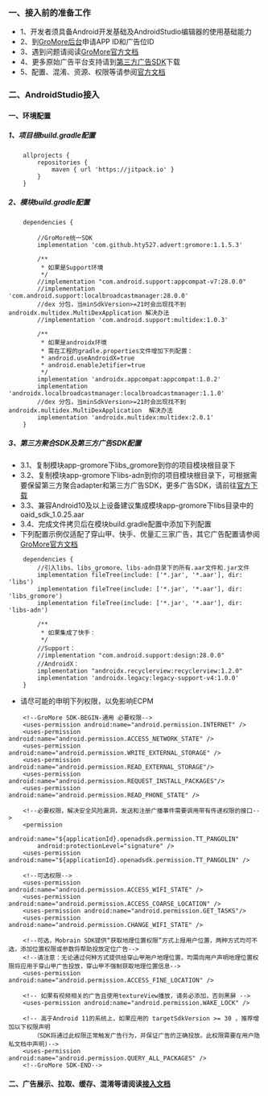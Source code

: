 ### 一、接入前的准备工作
* 1、开发者须具备Android开发基础及AndroidStudio编辑器的使用基础能力
* 2、到[GroMore后台][6]申请APP ID和广告位ID<br>
* 3、遇到问题请阅读[GroMore官方文档][1]<br>
* 4、更多原始广告平台支持请到[第三方广告SDK][2]下载<br>
* 5、配置、混淆、资源、权限等请参阅[官方文档][3]<br>

### 二、AndroidStudio接入

#### 一、环境配置
##### 1、项目根build.gradle配置
```
    allprojects {
        repositories {
            maven { url 'https://jitpack.io' }
        }
    }
```
##### 2、模块build.gradle配置
```
    dependencies {

        //GroMore统一SDK
        implementation 'com.github.hty527.advert:gromore:1.1.5.3'

        /**
         * 如果是Support环境
         */
        //implementation "com.android.support:appcompat-v7:28.0.0"
        //implementation 'com.android.support:localbroadcastmanager:28.0.0'
        //dex 分包，当minSdkVersion>=21时会出现找不到androidx.multidex.MultiDexApplication 解决办法
        //implementation 'com.android.support:multidex:1.0.3'
    
        /**
         * 如果是androidx环境
         * 需在工程的gradle.properties文件增加下列配置：
         * android.useAndroidX=true
         * android.enableJetifier=true
         */
        implementation 'androidx.appcompat:appcompat:1.0.2'
        implementation 'androidx.localbroadcastmanager:localbroadcastmanager:1.1.0'
        //dex 分包，当minSdkVersion>=21时会出现找不到androidx.multidex.MultiDexApplication  解决办法
        implementation 'androidx.multidex:multidex:2.0.1'
    }
```
##### 3、第三方聚合SDK及第三方广告SDK配置
* 3.1、复制模块app-gromore下libs_gromore到你的项目模块根目录下<br>
* 3.2、复制模块app-gromore下libs-adn到你的项目模块根目录下，可根据需要保留第三方聚合adapter和第三方广告SDK，更多广告SDK，请前往[官方下载][4]<br>
* 3.3、兼容Android10及以上设备建议集成模块app-gromore下libs目录中的oaid_sdk_1.0.25.aar<br>
* 3.4、完成文件拷贝后在模块build.gradle配置中添加下列配置<br>
* 下列配置示例仅适配了穿山甲、快手、优量汇三家广告，其它广告配置请参阅[GroMore官方文档][1]
```
    dependencies {
        //引入libs、libs_gromore、libs-adn目录下的所有.aar文件和.jar文件
        implementation fileTree(include: ['*.jar', '*.aar'], dir: 'libs')
        implementation fileTree(include: ['*.jar', '*.aar'], dir: 'libs_gromore')
        implementation fileTree(include: ['*.jar', '*.aar'], dir: 'libs-adn')

        /**
         * 如果集成了快手：
         */
        //Support：
        //implementation "com.android.support:design:28.0.0"
        //AndroidX：
        implementation "androidx.recyclerview:recyclerview:1.2.0"
        implementation 'androidx.legacy:legacy-support-v4:1.0.0'
    }
```

* 请尽可能的申明下列权限，以免影响ECPM
```
    <!--GroMore SDK-BEGIN-通用 必要权限-->
    <uses-permission android:name="android.permission.INTERNET" />
    <uses-permission android:name="android.permission.ACCESS_NETWORK_STATE" />
    <uses-permission android:name="android.permission.WRITE_EXTERNAL_STORAGE" />
    <uses-permission android:name="android.permission.READ_EXTERNAL_STORAGE"/>
    <uses-permission android:name="android.permission.REQUEST_INSTALL_PACKAGES"/>
    <uses-permission android:name="android.permission.READ_PHONE_STATE" />

    <!--必要权限，解决安全风险漏洞，发送和注册广播事件需要调用带有传递权限的接口-->
    <permission
        android:name="${applicationId}.openadsdk.permission.TT_PANGOLIN"
        android:protectionLevel="signature" />
    <uses-permission android:name="${applicationId}.openadsdk.permission.TT_PANGOLIN" />

    <!--可选权限-->
    <uses-permission android:name="android.permission.ACCESS_WIFI_STATE" />
    <uses-permission android:name="android.permission.ACCESS_COARSE_LOCATION" />
    <uses-permission android:name="android.permission.GET_TASKS"/>
    <uses-permission android:name="android.permission.CHANGE_WIFI_STATE" />

    <!--可选，Mobrain SDK提供“获取地理位置权限”方式上报用户位置，两种方式均可不选，添加位置权限或参数将帮助投放定位广告-->
    <!--请注意：无论通过何种方式提供给穿山甲用户地理位置，均需向用户声明地理位置权限将应用于穿山甲广告投放，穿山甲不强制获取地理位置信息-->
    <uses-permission android:name="android.permission.ACCESS_FINE_LOCATION" />

    <!-- 如果有视频相关的广告且使用textureView播放，请务必添加，否则黑屏 -->
    <uses-permission android:name="android.permission.WAKE_LOCK" />

    <!-- 高于Android 11的系统上，如果应用的 targetSdkVersion >= 30 ，推荐增加以下权限声明
       （SDK将通过此权限正常触发广告行为，并保证广告的正确投放。此权限需要在用户隐私文档中声明)-->
    <uses-permission android:name="android.permission.QUERY_ALL_PACKAGES" />
    <!--GroMore SDK-END-->
```
#### 二、广告展示、拉取、缓存、混淆等请阅读[接入文档][5]
[1]:https://www.csjplatform.com/union/media/union/download/detail?id=84&osType=android&locale=zh-CN "GroMore官方文档"
[2]:https://www.csjplatform.com/union/media/union/download?doc_sort=mediation "第三方广告SDK"
[3]:https://www.csjplatform.com/union/media/union/download/detail?id=84&docId=27211&osType=android "官方文档"
[4]:https://www.csjplatform.com/union/media/union/download?doc_sort=mediation "官方下载"
[5]:https://github.com/hty527/advert/wiki/GroMore统一SDK接入文档 "接入文档"
[6]:https://www.csjplatform.com/union/media/union "GroMore后台"
